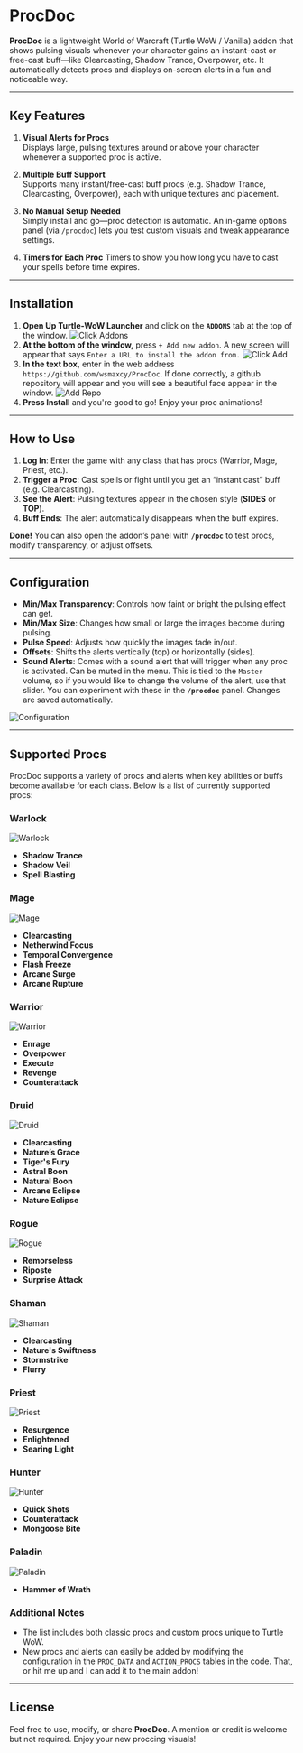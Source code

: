 # ProcDoc

**ProcDoc** is a lightweight World of Warcraft (Turtle WoW / Vanilla) addon that shows pulsing visuals whenever your character gains an instant-cast or free-cast buff—like Clearcasting, Shadow Trance, Overpower, etc. It automatically detects procs and displays on-screen alerts in a fun and noticeable way.

---

## Key Features

1. **Visual Alerts for Procs**  
   Displays large, pulsing textures around or above your character whenever a supported proc is active.

2. **Multiple Buff Support**  
   Supports many instant/free-cast buff procs (e.g. Shadow Trance, Clearcasting, Overpower), each with unique textures and placement.

3. **No Manual Setup Needed**  
   Simply install and go—proc detection is automatic. An in-game options panel (via `/procdoc`) lets you test custom visuals and tweak appearance settings.

4. **Timers for Each Proc**
   Timers to show you how long you have to cast your spells before time expires.
   
---

## Installation

1. **Open Up Turtle-WoW Launcher** and click on the  **`ADDONS`** tab at the top of the window.
![Click Addons](https://github.com/wsmaxcy/ProcDoc/blob/main/img/Install1.png)
2.  **At the bottom of the window,** press `+ Add new addon`. A new screen will appear that says `Enter a URL to install the addon from.`
![Click Add](https://github.com/wsmaxcy/ProcDoc/blob/main/img/Install2.png)
3. **In the text box,** enter in the web address `https://github.com/wsmaxcy/ProcDoc`. If done correctly, a github repository will appear and you will see a beautiful face appear in the window.
![Add Repo](https://github.com/wsmaxcy/ProcDoc/blob/main/img/Install3.png)
4. **Press Install** and you're good to go! Enjoy your proc animations!

---

## How to Use

1. **Log In**: Enter the game with any class that has procs (Warrior, Mage, Priest, etc.).
2. **Trigger a Proc**: Cast spells or fight until you get an “instant cast” buff (e.g. Clearcasting).
3. **See the Alert**: Pulsing textures appear in the chosen style (**SIDES** or **TOP**).
4. **Buff Ends**: The alert automatically disappears when the buff expires.

**Done!** You can also open the addon’s panel with **`/procdoc`** to test procs, modify transparency, or adjust offsets.

---

## Configuration

- **Min/Max Transparency**: Controls how faint or bright the pulsing effect can get.
- **Min/Max Size**: Changes how small or large the images become during pulsing.
- **Pulse Speed**: Adjusts how quickly the images fade in/out.
- **Offsets**: Shifts the alerts vertically (top) or horizontally (sides).
- **Sound Alerts**: Comes with a sound alert that will trigger when any proc is activated. Can be muted in the menu. This is tied to the `Master` volume, so if you would like to change the volume of the alert, use that slider.
You can experiment with these in the **`/procdoc`** panel. Changes are saved automatically.

![Configuration](https://github.com/wsmaxcy/ProcDoc/blob/main/img/Config.png)

---

## Supported Procs

ProcDoc supports a variety of procs and alerts when key abilities or buffs become available for each class. Below is a list of currently supported procs:

### **Warlock**
![Warlock](https://github.com/wsmaxcy/ProcDoc/blob/main/img/Warlock.png)
- **Shadow Trance**
- **Shadow Veil**
- **Spell Blasting**


### **Mage**
![Mage](https://github.com/wsmaxcy/ProcDoc/blob/main/img/Mage.png)
- **Clearcasting**
- **Netherwind Focus**
- **Temporal Convergence**
- **Flash Freeze**
- **Arcane Surge**
- **Arcane Rupture**


### **Warrior**
![Warrior](https://github.com/wsmaxcy/ProcDoc/blob/main/img/Warrior.png)
- **Enrage**
- **Overpower**
- **Execute**
- **Revenge**
- **Counterattack**


### **Druid**
![Druid](https://github.com/wsmaxcy/ProcDoc/blob/main/img/Druid.png)
- **Clearcasting**
- **Nature’s Grace**
- **Tiger's Fury**
- **Astral Boon**
- **Natural Boon**
- **Arcane Eclipse**
- **Nature Eclipse**


### **Rogue**
![Rogue](https://github.com/wsmaxcy/ProcDoc/blob/main/img/Rogue.png)

- **Remorseless**
- **Riposte**
- **Surprise Attack**


### **Shaman**
![Shaman](https://github.com/wsmaxcy/ProcDoc/blob/main/img/Shaman.png)

- **Clearcasting**
- **Nature's Swiftness**
- **Stormstrike**
- **Flurry**


### **Priest**
![Priest](https://github.com/wsmaxcy/ProcDoc/blob/main/img/Priest.png)
- **Resurgence**
- **Enlightened**
- **Searing Light**


### **Hunter**
![Hunter](https://github.com/wsmaxcy/ProcDoc/blob/main/img/Hunter.png)
- **Quick Shots**
- **Counterattack**
- **Mongoose Bite**


### **Paladin**
![Paladin](https://github.com/wsmaxcy/ProcDoc/blob/main/img/Paladin.png)
- **Hammer of Wrath**


### Additional Notes
- The list includes both classic procs and custom procs unique to Turtle WoW.
- New procs and alerts can easily be added by modifying the configuration in the `PROC_DATA` and `ACTION_PROCS` tables in the code. That, or hit me up and I can add it to the main addon!


---

## License

Feel free to use, modify, or share **ProcDoc**. A mention or credit is welcome but not required. Enjoy your new proccing visuals!
